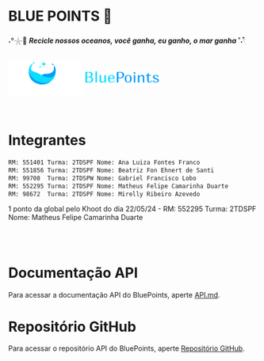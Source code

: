 # BLUE POINTS 🐋

˖°𓇼🌊 ***Recicle nossos oceanos, você ganha, eu ganho, o mar ganha*** ˚˖𓍢ִ໋ 

<br>

<div>
<img align="center" alt="logo1" height=30%  width=30% src="documentacao/BluePointsLogo.png" />
<img align="center" alt="logo" height=30%  width=30% src="documentacao/BluePointsLogo2.png" />
</div>

<br>
<br>

# Integrantes
    RM: 551401 Turma: 2TDSPF Nome: Ana Luiza Fontes Franco
    RM: 551856 Turma: 2TDSPF Nome: Beatriz Fon Ehnert de Santi
    RM: 99708  Turma: 2TDSPW Nome: Gabriel Francisco Lobo
    RM: 552295 Turma: 2TDSPF Nome: Matheus Felipe Camarinha Duarte
    RM: 98672  Turma: 2TDSPF Nome: Mirelly Ribeiro Azevedo


 1 ponto da global pelo Khoot do dia 22/05/24 - RM: 552295 Turma: 2TDSPF Nome: Matheus Felipe Camarinha Duarte

<br>
<br>

# Documentação API

Para acessar a documentação API do BluePoints, aperte [API.md](API.md).



# Repositório GitHub

Para acessar o repositório API do BluePoints, aperte [Repositório GitHub](https://github.com/aaaaaaaaana/BluePoints-Global).


